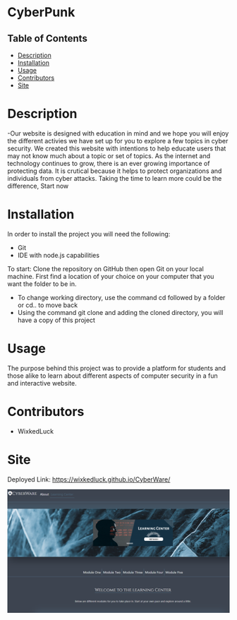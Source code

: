 # CyberPunk
 


## Table of Contents
* [Description](#description)
* [Installation](#installation)
* [Usage](#usage)
 * [Contributors](#contributors)
 * [Site](#site)

# Description
-Our website is designed with education in mind and we hope you will enjoy the different activies we have set up for you to explore a few topics in cyber security. We created this website with intentions to help educate users that may not know much about a topic or set of topics. As the internet and technology continues to grow, there is an ever growing importance of protecting data. It is crutical because it helps to protect organizations and individuals from cyber attacks. Taking the time to learn more could be the difference, Start now


# Installation
In order to install the project you will need the following: 
- Git
- IDE with node.js capabilities 

To start: 
Clone the repository on GitHub then open Git on your local machine. First find a location of your choice on your computer that you want the folder to be in.
- To change working directory, use the command cd followed by a folder or cd.. to move back  
- Using the command git clone and adding the cloned directory, you will have a copy of this project


# Usage 
The purpose behind this project was to provide a platform for students and those alike to learn about different aspects of computer security in a fun and interactive website.    


# Contributors
- WixkedLuck


# Site
Deployed Link: 
https://wixkedluck.github.io/CyberWare/

![Learning-Center](./public/images/LearningC.png)
